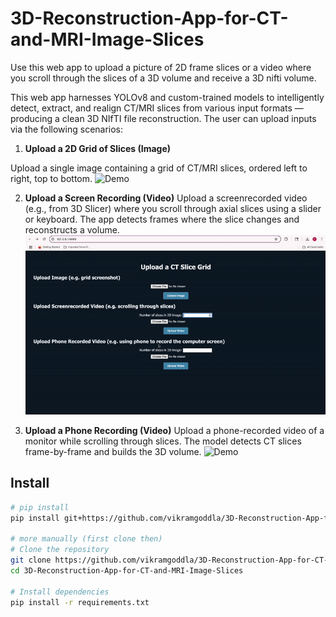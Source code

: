 # 3D-Reconstruction-App-for-CT-and-MRI-Image-Slices
Use this web app to upload a picture of 2D frame slices or a video where you scroll through the slices of a 3D volume and receive a 3D nifti volume.

This web app harnesses YOLOv8 and custom-trained models to intelligently detect, extract, and realign CT/MRI slices from various input formats — producing a clean 3D NIfTI file reconstruction. The user can upload inputs via the following scenarios:

1) **Upload a 2D Grid of Slices (Image)**
   
Upload a single image containing a grid of CT/MRI slices, ordered left to right, top to bottom.
![Demo](assets/Example_1.gif)

2) **Upload a Screen Recording (Video)**
Upload a screenrecorded video (e.g., from 3D Slicer) where you scroll through axial slices using a slider or keyboard. The app detects frames where the slice changes and reconstructs a volume.
![Demo](assets/Example_2.gif)

3) **Upload a Phone Recording (Video)**
Upload a phone-recorded video of a monitor while scrolling through slices. The model detects CT slices frame-by-frame and builds the 3D volume.
![Demo](assets/Example_3.gif)

## Install

```bash
# pip install
pip install git+https://github.com/vikramgoddla/3D-Reconstruction-App-for-CT-and-MRI-Image-Slices

# more manually (first clone then)
# Clone the repository
git clone https://github.com/vikramgoddla/3D-Reconstruction-App-for-CT-and-MRI-Image-Slices.git
cd 3D-Reconstruction-App-for-CT-and-MRI-Image-Slices

# Install dependencies
pip install -r requirements.txt




